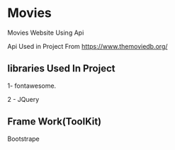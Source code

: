 # Movies
Movies Website Using Api

Api Used in Project From https://www.themoviedb.org/

## libraries Used In Project 

1- fontawesome.

2 - JQuery

## Frame Work(ToolKit)

Bootstrape

